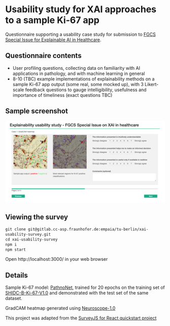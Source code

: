 # Usability study for XAI approaches to a sample Ki-67 app

Questionnaire supporting a usability case study for submission to [FGCS Special Issue for Explainable AI in Healthcare](https://www.journals.elsevier.com/future-generation-computer-systems/call-for-papers/explainable-artificial-intelligence-for-healthcare).

## Questionnaire contents

- User profiling questions, collecting data on familiarity with AI applications in pathology, and with machine learning in general
- 8-10 (TBC) example implementations of explainability methods on a sample Ki-67 app output (some real, some mocked up), with 3 Likert-scale feedback questions to gauge intelligibility, usefulness and importance of timeliness (exact questions TBC)

## Sample screenshot

![](project_assets/screenshot.png)

## Viewing the survey

```
git clone git@gitlab.cc-asp.fraunhofer.de:empaia/tu-berlin/xai-usability-survey.git
cd xai-usability-survey
npm i
npm start
```
Open http://localhost:3000/ in your web browser

## Details

Sample Ki-67 model: [PathnoNet](https://github.com/SHIDCenter/PathoNet), trained for 20 epochs on the training set of [SHIDC-B-Ki-67-V1.0](https://shiraz-hidc.com/service/ki-67-dataset/) and demonstrated with the test set of the same dataset.

GradCAM heatmap generated using [Neuroscope-1.0](https://github.com/c3di/neuroscope)

This project was adapted from the [SurveyJS for React quickstart project](https://github.com/surveyjs/surveyjs_react_quickstart.git)


